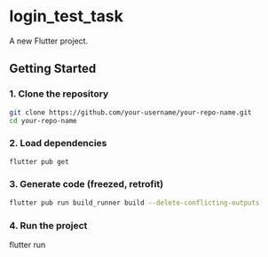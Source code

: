 # login_test_task

A new Flutter project.

## Getting Started

### 1. **Clone the repository**

```bash
git clone https://github.com/your-username/your-repo-name.git
cd your-repo-name
```

### 2. Load dependencies

```bash
flutter pub get
```

### 3. Generate code (freezed, retrofit)

```bash
flutter pub run build_runner build --delete-conflicting-outputs
```

### 4. Run the project

flutter run
